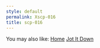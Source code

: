 ```yaml
---
style: default
permalink: Xscp-016
title: scp-016
---
```

You may also like:
[Home](http://scp-wiki.net/home)
[Jot It Down](http://scp-wiki.net/jot-it-down)